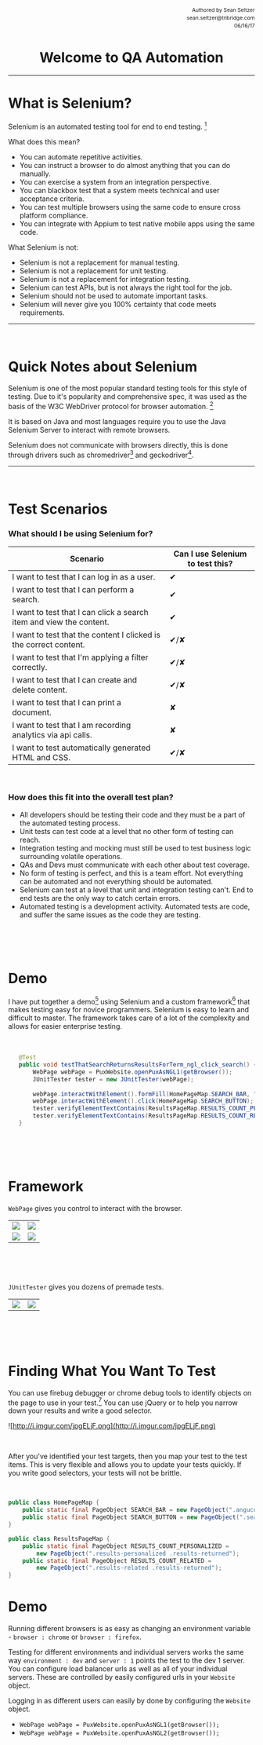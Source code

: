 <div style="text-align: right; font-size: 8pt; line-height: 1.5em;">
Authored by Sean Seltzer<br/>
sean.seltzer@tribridge.com<br/>
06/16/17<br/>
</div>

# <center>Welcome to QA Automation</center>

---

# What is Selenium?

Selenium is an automated testing tool for end to end testing. [^selenium]

What does this mean?  
* You can automate repetitive activities.
* You can instruct a browser to do almost anything that you can do manually.
* You can exercise a system from an integration perspective.
* You can blackbox test that a system meets technical and user acceptance criteria.
* You can test multiple browsers using the same code to ensure cross platform compliance.
* You can integrate with Appium to test native mobile apps using the same code.

What Selenium is not:
* Selenium is not a replacement for manual testing. 
* Selenium is not a replacement for unit testing.
* Selenium is not a replacement for integration testing.
* Selenium can test APIs, but is not always the right tool for the job.
* Selenium should not be used to automate important tasks.
* Selenium will never give you 100% certainty that code meets requirements.

---

<br/>
<div style="page-break-after: always;"></div>

# Quick Notes about Selenium
Selenium is one of the most popular standard testing tools for this style of testing. Due to it's popularity and comprehensive spec, it was used as the basis of the W3C WebDriver protocol for browser automation. [^webdriver]

It is based on Java and most languages require you to use the Java Selenium Server to interact with remote browsers.

Selenium does not communicate with browsers directly, this is done through drivers such as chromedriver[^chromedriver] and geckodriver[^geckodriver].

---

<div style="page-break-after: always;"></div>
<br/>

# Test Scenarios

### What should I be using Selenium for?

| Scenario                                                           | Can I use Selenium to test this?|
| -------------------------------------------------------------------| --------------------------------|
| I want to test that I can log in as a user.                        | ✔                               |
| I want to test that I can perform a search.                        | ✔                               |
| I want to test that I can click a search item and view the content.| ✔                               |
| I want to test that the content I clicked is the correct content.  | ✔/✘                             |
| I want to test that I'm applying a filter correctly.               | ✔/✘                             |
| I want to test that I can create and delete content.               | ✔/✘                             |
| I want to test that I can print a document.                        | ✘                               |
| I want to test that I am recording analytics via api calls.        | ✘                               |
| I want to test automatically generated HTML and CSS.               | ✔/✘                             |

<div style="page-break-after: always;"></div>
<br/>

### How does this fit into the overall test plan?

* All developers should be testing their code and they must be a part of the automated testing process.
* Unit tests can test code at a level that no other form of testing can reach.
* Integration testing and mocking must still be used to test business logic surrounding volatile operations.
* QAs and Devs must communicate with each other about test coverage.
* No form of testing is perfect, and this is a team effort. Not everything can be automated and not everything should be automated.
* Selenium can test at a level that unit and integration testing can't. End to end tests are the only way to catch certain errors.
* Automated testing is a development activity. Automated tests are code, and suffer the same issues as the code they are testing.
 
<div style="page-break-after: always;"></div>
<br/><br/><br/>

 # Demo
 
 I have put together a demo[^democode] using Selenium and a custom framework[^framework] that makes testing easy for novice programmers. Selenium is easy to learn and difficult to master. The framework takes care of a lot of the complexity and allows for easier enterprise testing.
 <br/><br/><br/>
 
 ```Java
	@Test
	public void testThatSearchReturnsResultsForTerm_ngl_click_search() {
		WebPage webPage = PuxWebsite.openPuxAsNGL1(getBrowser());
		JUnitTester tester = new JUnitTester(webPage);
		
		webPage.interactWithElement().formFill(HomePageMap.SEARCH_BAR, "ngl");
		webPage.interactWithElement().click(HomePageMap.SEARCH_BUTTON);
		tester.verifyElementTextContains(ResultsPageMap.RESULTS_COUNT_PERSONALIZED, "( 15 results )");
		tester.verifyElementTextContains(ResultsPageMap.RESULTS_COUNT_RELATED, "( 92 results )");
	}
 ```
 
<div style="page-break-after: always;"></div>
 <br/><br/><br/>
 
 # Framework
 
  `WebPage` gives you control to interact with the browser.  
  
|                                   |                                   |
|-----------------------------------|-----------------------------------|
|![](http://i.imgur.com/VIwPnEf.png)|![](http://i.imgur.com/YEY5Rqw.png)|
|![](http://i.imgur.com/IeMFRb5.png)|![](http://i.imgur.com/UWU0v4r.png)|
 
<div style="page-break-after: always;"></div>
 <br/><br/><br/>
 
 `JUnitTester` gives you dozens of premade tests.  
 
|                                   |                                   |
|-----------------------------------|-----------------------------------|
|![](http://i.imgur.com/1H1O60P.png)|![](http://i.imgur.com/NUOyDCn.png)|
 
<br/><br/><br/>
 <div style="page-break-after: always;"></div>

# Finding What You Want To Test

You can use firebug debugger or chrome debug tools to identify objects on the page to use in your test.[^cssref] You can use jQuery or to help you narrow down your results and write a good selector.

![http://i.imgur.com/jpgELjF.png](http://i.imgur.com/jpgELjF.png)

<br/>

After you've identified your test targets, then you map your test to the test items. This is very flexible and allows you to update your tests quickly. If you write good selectors, your tests will not be brittle.

<br/>

```Java
public class HomePageMap {
	public static final PageObject SEARCH_BAR = new PageObject(".angucomplete-holder input");
	public static final PageObject SEARCH_BUTTON = new PageObject(".search-icon");
}

public class ResultsPageMap {
	public static final PageObject RESULTS_COUNT_PERSONALIZED =
  	    new PageObject(".results-personalized .results-returned");
	public static final PageObject RESULTS_COUNT_RELATED =
	    new PageObject(".results-related .results-returned");
}
```

<div style="page-break-after: always;"></div>

# Demo

Running different browsers is as easy as changing an environment variable - `browser : chrome` or `browser : firefox`.

Testing for different environments and individual servers works the same way `environment : dev` and `server : 1` points the test to the dev 1 server. You can configure load balancer urls as well as all of your individual servers. These are controlled by easily configured urls in your `Website` object.

Logging in as different users can easily by done by configuring the `Website` object.
* `WebPage webPage = PuxWebsite.openPuxAsNGL1(getBrowser());`  
* `WebPage webPage = PuxWebsite.openPuxAsNGL2(getBrowser());`

<br/><br/><br/>
<br/><br/><br/>
<br/><br/><br/>
<br/><br/><br/>
<br/><br/><br/>
<br/><br/><br/>
<br/><br/><br/>
<div style="page-break-after: always;"></div>
 <br/><br/><br/>
<br/><br/><br/>
<br/><br/><br/>
<br/><br/><br/>

<center>
 
# Getting started with automation is easy.

</center>

<br/><br/><br/>
<br/><br/><br/>
<br/><br/><br/>
<br/><br/><br/>
<br/><br/><br/>
 <div style="page-break-after: always;"></div>
 <br/><br/><br/>
<br/><br/><br/>
<br/><br/><br/>
<br/><br/><br/>

<center>
 
# Q&A

</center>

<br/><br/><br/>
<br/><br/><br/>
<br/><br/><br/>
<br/><br/><br/>
<br/><br/><br/>
 <div style="page-break-after: always;"></div>

# References
[^selenium]: Selenium: [http://www.seleniumhq.org/](http://www.seleniumhq.org/)  
[^webdriver]: WebDriver: [https://www.w3.org/TR/webdriver/](https://www.w3.org/TR/webdriver/)  
[^chromedriver]: ChromeDriver: [https://sites.google.com/a/chromium.org/chromedriver/](https://sites.google.com/a/chromium.org/chromedriver/)  
[^geckodriver]: GeckoDriver: [https://github.com/mozilla/geckodriver/releases](https://github.com/mozilla/geckodriver/releases)  
[^democode]: Demo Code: [https://github.com/Intelladon-LLC/selenium_demo](https://github.com/Intelladon-LLC/selenium_demo)  
[^framework]: Framework: [https://github.com/sseltzer/SeleniumQaDemo](https://github.com/sseltzer/SeleniumQaDemo)  
[^cssref]: CSS Selectors: [https://www.w3schools.com/cssref/css_selectors.asp](https://www.w3schools.com/cssref/css_selectors.asp)